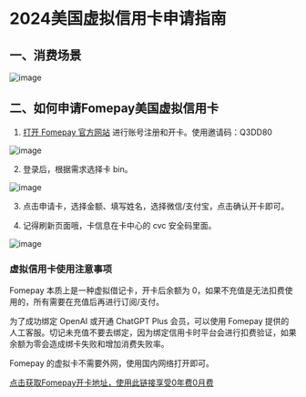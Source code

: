 # 2024美国虚拟信用卡申请指南

## 一、消费场景

![image](https://github.com/ElizabethzMezam71/2024/assets/169881519/79fd4116-8325-4dda-baf3-06e829e68d41)


## 二、如何申请Fomepay美国虚拟信用卡

1. [打开 Fomepay 官方网站](https://gpt.fomepay.com/#/pages/login/index?d=Q3DD80) 进行账号注册和开卡。使用邀请码：Q3DD80

![image](https://github.com/ElizabethzMezam71/2024/assets/169881519/1ce88bd6-3162-4666-b43b-dc9184d23efc)


2. 登录后，根据需求选择卡 bin。

![image](https://github.com/ElizabethzMezam71/2024/assets/169881519/1de94e21-b9e7-49eb-b2af-12c7bff4b91e)


3. 点击申请卡，选择金额、填写姓名，选择微信/支付宝，点击确认开卡即可。

4. 记得刷新页面哦，卡信息在卡中心的 cvc 安全码里面。

![image](https://github.com/ElizabethzMezam71/2024/assets/169881519/9b202eac-0223-47fa-8096-844f75f31e4c)


### 虚拟信用卡使用注意事项

Fomepay 本质上是一种虚拟借记卡，开卡后余额为 0，如果不充值是无法扣费使用的，所有需要在充值后再进行订阅/支付。

为了成功绑定 OpenAI 或开通 ChatGPT Plus 会员，可以使用 Fomepay 提供的人工客服。切记未充值不要去绑定，因为绑定信用卡时平台会进行扣费验证，如果余额为零会造成绑卡失败和增加消费失败率。

Fomepay 的虚拟卡不需要外网，使用国内网络打开即可。

[点击获取Fomepay开卡地址，使用此链接享受0年费0月费](https://gpt.fomepay.com/#/pages/login/index?d=Q3DD80)
